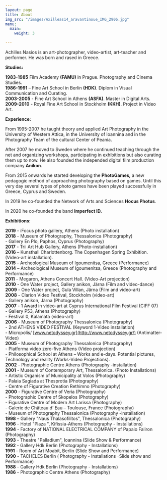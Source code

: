 ```yaml
---
layout: page
title: About
img_src: "/images/Axilleas14_aravantinoue_IMG_2906.jpg"
menu:
  main:
    weight: 3

---
```

Achilles Nasios is an art-photographer, video-artist, art-teacher and performer. He was born and rased in Greece.

**Studies:**

**1983-1985** Film Academy **(FAMU)** in Prague. Photography and Cinema Studies.  
**1986-1991** – Fine Art School in Berlin **(HDK)**. Diplom in Visual Communication and Curating.  
**2003-2005** - Fine Art School in Athens **(ASFA)**. Master in Digital Arts.  
**2009-2010** - Royal Fine Art School in Stockholm **(KKH)**. Project in Video Art.

**Experience:**

From 1995-2007 he taught theory and applied Art Photography in the University of Western Attica, in the University of Ioannina and in the Photography Team of the cultural Center of Peania.

After 2007 he moved to Sweden where he continued teaching through the net and organizing workshops, participating in exhibitions but also curating them up to now. He also founded the independed digital film production company **Anikon**.

From 2015 onwards he started developing the **PhotoGames,** a new pedagogic method of approaching photography based on games. Until this very day several types of photo games have been played successfully in Greece, Cyprus and Sweden.

In 2019 he co-founded the Network of Arts and Sciences **Hocus Photus**.

In 2020 he co-founded the band **Imperfect ID.**

**Exhibitions:**

**2019** - iFocus photo gallery, Athens (Photo installation)  
**2018** - Museum of Photography, Thessalonica (Photography)  
\- Gallery En Plo, Paphos, Cyprus (Photography)  
**2017** - Trii Art Hub Gallery, Athens (Photo-installation)  
**2016** – Kunsthall Charlottenborg. The Copenhagen Spring Exhibition. (Video-art installation).  
**2015** - Archeological Museum of Igoumenitsa, Greece (Performance)  
**2014** – Archeological Museum of Igoumenitsa, Greece (Photography and Performance)  
**2011** - Megaron, Athens Concert Hall. (Video-Art projection)  
**2010** - One Water project, Gallery anikon, Järna (Film and video-dance)  
**2009** - One Water project, Gula Villan, Järna (Film and video-art)  
**2008** - Clarion Video Festival, Stockholm (video-art)  
\- Gallery anikon, Järna (Photography)  
**2007** - 1 Award in video-art at Cyprus International Film Festival (CIFF 07)  
\- Gallery P53, Athens (Photography)  
\- Festival 0, Kalamata (video-art)  
**2006** - Museum of Photography Thessalonica (Photography)  
\- 2nd ATHENS VIDEO FESTIVAL (Keyword 1-Video installation)  
\- Micropolis/ [www.netodyssey.gr](http://www.netodyssey.gr/) (Antimatter- Video)  
**2005** - Museum of Photography Thessalonica (Photography)  
\- Platforma video zero-five Athens (Video projection)  
\- Philosophical School at Athens – Works and e-days. Potential pictures, Technology and reality (Works-Video Projections).  
**2002** - Photographic Centre Athens (Photography -installation)  
**2001** - Museum of Contemporary Art, Thessalonica. (Photo Installations)  
\- Artistic Organism of Municipality at Volos (Photography)  
\- Palaia Sagiada at Thesprotia (Photography)  
\- Centre of Figurative Creation Rethimno (Photography)  
**2000** - Figurative Centre of Veria (Photography)  
\- Photographic Centre of Skopelos (Photography)  
\- Figurative Centre of Modern Art Larissa (Photography)  
\- Galerie de Château d’ Eau – Toulouse, France (Photography)  
\- Museum of Photography Thessalonica (Photography -installation)  
**1998** – Gallery "Naus Thalasofilitos", Thessalonica (Photography)  
**1996** - Hotel "Plaza ", Kifissia-Athens (Photography - Installations)  
**1994** - Factory of NATIONAL ELECTRICAL COMPANY of Papaio Faliron (Photography)  
**1993** - Theatre "Palladium", Ioannina (Slide Show & Performance)  
**1992** - Gallery Hdk Berlin (Photography - Installations)  
**1991** - Room of Art Moabit, Berlin (Slide Show and Performance)  
**1990** - TACHELES Berlin ( Photography - Installations -Slide show and Performance)  
**1988** - Gallery Hdk Berlin (Photography - Installations)  
**1986** - Photographic Centre Athens (Photography)